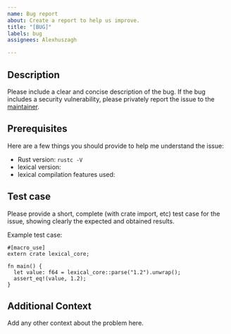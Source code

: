 ```yaml
---
name: Bug report
about: Create a report to help us improve.
title: "[BUG]"
labels: bug
assignees: Alexhuszagh

---
```


## Description

Please include a clear and concise description of the bug. If the bug includes a security vulnerability, please privately report the issue to the [maintainer](mailto:ahuszagh@gmail.com).

## Prerequisites

Here are a few things you should provide to help me understand the issue:

- Rust version: `rustc -V`
- lexical version:
- lexical compilation features used:

## Test case

Please provide a short, complete (with crate import, etc) test case for
the issue, showing clearly the expected and obtained results.

Example test case:

```
#[macro_use]
extern crate lexical_core;

fn main() {
  let value: f64 = lexical_core::parse("1.2").unwrap();
  assert_eq!(value, 1.2);
}
```

## Additional Context
Add any other context about the problem here.
